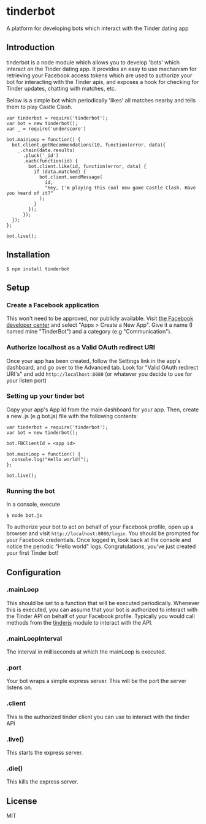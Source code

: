 # tinderbot

  A platform for developing bots which interact with the Tinder dating app

## Introduction

  tinderbot is a node module which allows you to develop 'bots' which interact on the Tinder dating app. 
  It provides an easy to use mechanism for retrieving your Facebook access tokens which are used to authorize your bot for interacting with the Tinder apis, and exposes
  a hook for checking for Tinder updates, chatting with matches, etc. 
  
  Below is a simple bot which periodically 'likes' all matches nearby and tells them to play Castle Clash.
  
    var tinderbot = require('tinderbot');
    var bot = new tinderbot();
    var _ = require('underscore')
    
    bot.mainLoop = function() {
      bot.client.getRecommendations(10, function(error, data){
        _.chain(data.results)
          .pluck('_id')
          .each(function(id) {
            bot.client.like(id, function(error, data) {
              if (data.matched) {
                bot.client.sendMessage(
                  id,
                  "Hey, I'm playing this cool new game Castle Clash. Have you heard of it?"
                );
              }
            });
          });
      });
    };
    
    bot.live();
  
## Installation

    $ npm install tinderbot
    
## Setup 

### Create a Facebook application

  This won't need to be approved, nor publicly available. Visit [the Facebook developer center](https://developers.facebook.com/) and select "Apps > Create a New App".
  Give it a name (I named mine "TinderBot") and a category (e.g "Communication").
  
### Authorize localhost as a Valid OAuth redirect URI 

  Once your app has been created, follow the Settings link in the app's dashboard, and go over to the Advanced tab. Look for "Valid OAuth redirect URI's" and add `http://localhost:8080` (or whatever you decide to use for your listen port)

### Setting up your tinder bot 
  
  Copy your app's App Id from the main dashboard for your app. Then, create a new .js (e.g bot.js) file with the following contents:
  
    var tinderbot = require('tinderbot');
    var bot = new tinderbot();
    
    bot.FBClientId = <app id>
    
    bot.mainLoop = function() {
      console.log("Hello world!");
    };
    
    bot.live();
    
### Running the bot 

  In a console, execute 
  
    $ node bot.js
    
  To authorize your bot to act on behalf of your Facebook profile, open up a browser and visit `http://localhost:8080/login`. You should be prompted for your Facebook credentials. Once logged in, look back at the console and notice the periodic "Hello world" logs. Congratulations, you've just created your first Tinder bot!

## Configuration

### .mainLoop

  This should be set to a function that will be executed periodically. Whenever this is executed, you can assume that your bot is authorized to interact with the Tinder API on behalf of your Facebook profile. Typically you would call methods from the [tinderjs](https://github.com/alkawryk/tinderjs) module to interact with the API.
    
### .mainLoopInterval

  The interval in milliseconds at which the mainLoop is executed.
    
### .port

  Your bot wraps a simple express server. This will be the port the server listens on.
  
### .client

  This is the authorized tinder client you can use to interact with the tinder API
  
### .live()

  This starts the express server.
  
### .die()

  This kills the express server.
  
## License

  MIT